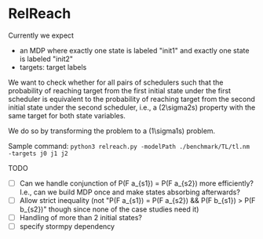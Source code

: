# RelReach

Currently we expect
- an MDP where exactly one state is labeled "init1" and exactly one state is labeled "init2"
- targets: target labels

We want to check whether for all pairs of schedulers such that the probability of reaching target from the first initial state under the first scheduler is equivalent to the probability of reaching target from the second initial state under the second scheduler, i.e., a (2\sigma2s) property with the same target for both state variables.

We do so by transforming the problem to a (1\sigma1s) problem.

Sample command: ```python3 relreach.py -modelPath ./benchmark/TL/tl.nm -targets j0 j1 j2```


TODO
- [ ] Can we handle conjunction of P(F a_{s1}) = P(F a_{s2}) more efficiently? I.e., can we build MDP once and make states absorbing afterwards?
- [ ] Allow strict inequality (not "P(F a_{s1}) = P(F a_{s2}) && P(F b_{s1}) > P(F b_{s2})" though since none of the case studies need it)
- [ ] Handling of more than 2 initial states?
- [ ] specify stormpy dependency

